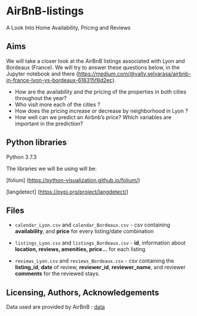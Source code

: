 # AirBnB-listings
A Look Into Home Availability, Pricing and Reviews

## Aims
We will take a closer look at the AirBnB listings associated with Lyon and Bordeaux (France). We will try to answer these questions below, in the Jupyter notebook and there (https://medium.com/@vally.selvarasa/airbnb-in-france-lyon-vs-bordeaux-616315f8d2ec). 

- How are the availability and the pricing of the properties in both cities throughout the year?
- Who visit more each of the cities ?
- How does the pricing increase or decrease by neighborhood in Lyon ?
- How well can we predict an Airbnb’s price? Which variables are important in the prediction?

## Python libraries
Python 3.7.3

The libraries we will be using will be:

[folium] (https://python-visualization.github.io/folium/)

[langdetect] (https://pypi.org/project/langdetect/)

## Files 
* `calendar_Lyon.csv` and `calendar_Bordeaux.csv` - csv containing **availability**, and **price** for every listing/date combination

* `listings_Lyon.csv` and `listings_Bordeaux.csv` - **id**, information about **location, reviews, amenities, price...** for each listing

* `reviews_Lyon.csv` and `reviews_Bordeaux.csv` - csv containing the **listing_id**, **date** of review, **reviewer_id**, **reviewer_name**, and reviewer **comments** for the reviewed stays.

## Licensing, Authors, Acknowledgements<a name="licensing"></a>

Data used are provided by AirBnB : [data](http://insideairbnb.com/get-the-data.html)

